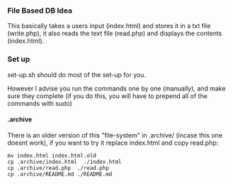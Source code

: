 ### File Based DB Idea

This basically takes a users input (index.html) and stores it in a txt file (write.php), it also reads the text file (read.php) and displays the contents (index.html).

### Set up

set-up.sh should do most of the set-up for you.

However I advise you run the commands one by one (manually), and make sure they complete (if you do this, you will have to prepend all of the commands with sudo)

#### .archive

There is an older version of this "file-system" in .archive/ (incase this one doesnt work), if you want to try it replace index.html and copy read.php:

```
mv index.html index.html.old
cp .archive/index.html  ./index.html
cp .archive/read.php  ./read.php
cp .archive/README.md ./README.md
```
